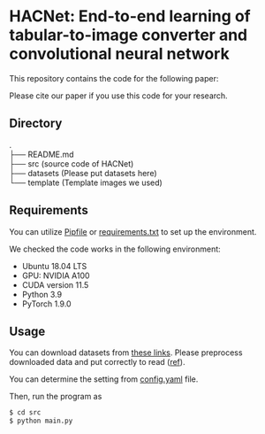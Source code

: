 # HACNet: End-to-end learning of tabular-to-image converter and convolutional neural network

This repository contains the code for the following paper:

Please cite our paper if you use this code for your research.

## Directory
.  
├── README.md  
├── src  (source code of HACNet)  
├── datasets  (Please put datasets here)  
└── template  (Template images we used)  

## Requirements
You can utilize [Pipfile](https://github.com/shiralab/table2image/blob/main/Pipfile) or [requirements.txt](https://github.com/shiralab/table2image/blob/main/requirements.txt) to set up the environment.

We checked the code works in the following environment:
- Ubuntu 18.04 LTS
- GPU: NVIDIA A100
- CUDA version 11.5
- Python 3.9
- PyTorch 1.9.0

## Usage
You can download datasets from [these links](https://github.com/shiralab/table2image/blob/main/datasets/link.md). Please preprocess downloaded data and put correctly to read ([ref](https://github.com/shiralab/table2image/blob/main/src/manager/data_manager.py#L32)).

You can determine the setting from [config.yaml](https://github.com/shiralab/table2image/blob/main/src/conf/config.yaml) file. 

Then, run the program as
```sh
$ cd src
$ python main.py
```
